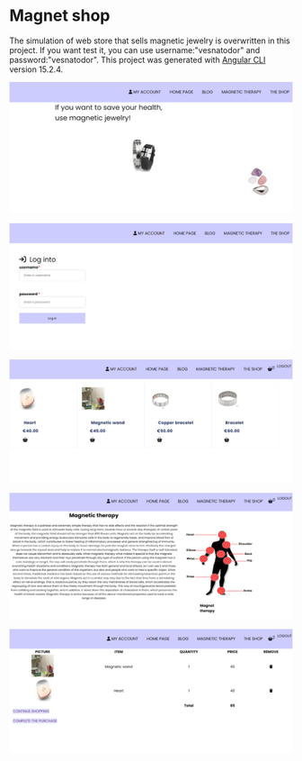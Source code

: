 # Magnet shop

The simulation of web store that sells magnetic jewelry is overwritten in this project.
 If you want test it, you can use username:"vesnatodor" and password:"vesnatodor".
This project was generated with [Angular CLI](https://github.com/angular/angular-cli) version 15.2.4.




![Blog](/github_images/1_1.png)

![Magnetic](/github_images/1_2.png)

![Magnetic](/github_images/1_3.png)

![Magnetic](/github_images/1_4.png)

![Magnetic](/github_images/1_5.png)


